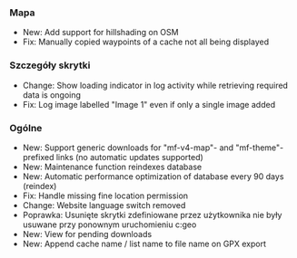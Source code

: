 
### Mapa
- New: Add support for hillshading on OSM
- Fix: Manually copied waypoints of a cache not all being displayed

### Szczegóły skrytki
- Change: Show loading indicator in log activity while retrieving required data is ongoing
- Fix: Log image labelled "Image 1" even if only a single image added

### Ogólne
- New: Support generic downloads for "mf-v4-map"- and "mf-theme"-prefixed links (no automatic updates supported)
- New: Maintenance function reindexes database
- New: Automatic performance optimization of database every 90 days (reindex)
- Fix: Handle missing fine location permission
- Change: Website language switch removed
- Poprawka: Usunięte skrytki zdefiniowane przez użytkownika nie były usuwane przy ponownym uruchomieniu c:geo
- New: View for pending downloads
- New: Append cache name / list name to file name on GPX export
